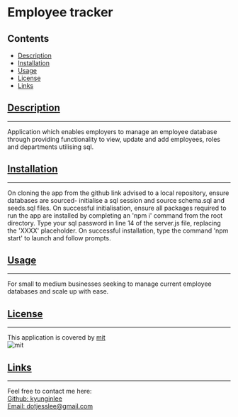 
  # Employee tracker

  ## Contents
  * [Description](#description)
  * [Installation](#install)
  * [Usage](#usage)
  * [License](#license)
  * [Links](#links)

  ## [Description](#contents)
  ---
  Application which enables employers to manage an employee database through providing functionality to view, update and add employees, roles and departments utilising sql.


  ## [Installation](#contents)
  ---
  On cloning the app from the github link advised to a local repository, ensure databases are sourced-  initialise a sql session and source schema.sql and seeds.sql files. On successful initialisation, ensure all packages required to run the app are installed by completing an 'npm i' command from the root directory. Type your sql password in line 14 of the server.js file, replacing the 'XXXX' placeholder. On successful installation, type the command 'npm start' to launch and follow prompts.

  
  ## [Usage](#contents)
  ---
  For small to medium businesses seeking to manage current employee databases and scale up with ease.
    

  ## [License](#contents)
  ---
This application is covered by [mit](https://choosealicense.com/licenses/mit)<br>
![mit](https://img.shields.io/badge/license-mit-blue)

  ## [Links](#contents)
  ---
  Feel free to contact me here:<br>
  [Github: kyunginlee](https://github.com/kyunginlee)<br>
  [Email: dotjesslee@gmail.com](mailto:$data.email})
  